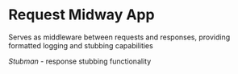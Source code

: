 # Request Midway App

Serves as middleware between requests and responses, providing formatted logging and stubbing capabilities

*Stubman* - response stubbing functionality
